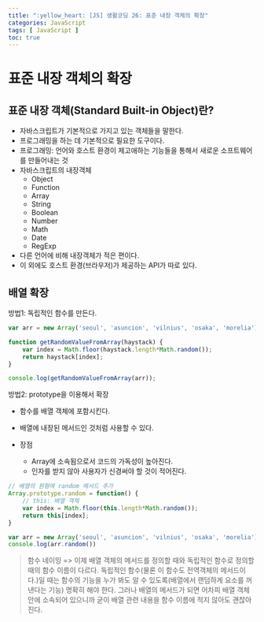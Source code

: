```yaml
---
title: ":yellow_heart: [JS] 생활코딩 26: 표준 내장 객체의 확장"
categories: JavaScript
tags: [ JavaScript ]
toc: true
---
```


# 표준 내장 객체의 확장

## 표준 내장 객체(Standard Built-in Object)란?

- 자바스크립트가 기본적으로 가지고 있는 객체들을 말한다.
- 프로그래밍을 하는 데 기본적으로 필요한 도구이다.
- 프로그래밍: 언어와 호스트 환경이 제고애하는 기능들을 통해서 새로운 소프트웨어를 만들어내는 것
- 자바스크립트의 내장객체
  - Object
  - Function
  - Array
  - String
  - Boolean
  - Number
  - Math
  - Date
  - RegExp
- 다른 언어에 비해 내장객체가 적은 편이다. 
- 이 외에도 호스트 환경(브라우저)가 제공하는 API가 따로 있다. 



## 배열 확장

방법1: 독립적인 함수를 만든다.

``` javascript
var arr = new Array('seoul', 'asuncion', 'vilnius', 'osaka', 'morelia');

function getRandomValueFromArray(haystack) {
    var index = Math.floor(haystack.length*Math.random());
    return haystack[index];
}

console.log(getRandomValueFromArray(arr));
```



방법2: prototype을 이용해서 확장

- 함수를 배열 객체에 포함시킨다.

- 배열에 내장된 메서드인 것처럼 사용할 수 있다.

- 장점
  - Array에 소속됨으로서 코드의 가독성이 높아진다.
  - 인자를 받지 않아 사용자가 신경써야 할 것이 적어진다.

```javascript
// 배열의 원형에 random 메서드 추가
Array.prototype.random = function() {
    // this: 배열 객체
    var index = Math.floor(this.length*Math.random());
    return this[index];
}

var arr = new Array('seoul', 'asuncion', 'vilnius', 'osaka', 'morelia');
console.log(arr.random())
```

> 함수 네이밍 => 이제 배열 객체의 메서드를 정의할 때와 독립적인 함수로 정의할 때의 함수 이름이 다르다. 독립적인 함수(물론 이 함수도 전역객체의 메서드이다.)일 때는 함수의 기능을 누가 봐도 알 수 있도록(배열에서 랜덤하게 요소를 꺼낸다는 기능) 명확히 해야 한다. 그러나 배열의 메서드가 되면 어차피 배열 객체 안에 소속되어 있으니까 굳이 배열 관련 내용을 함수 이름에 적지 않아도 괜찮아진다.